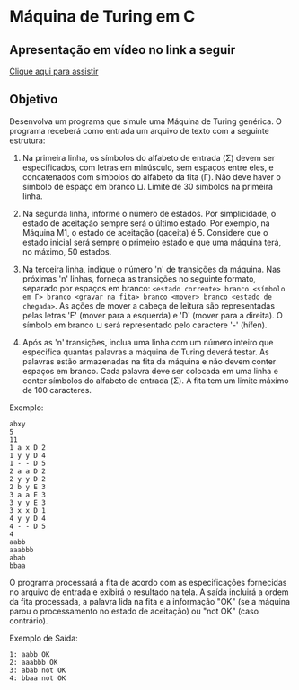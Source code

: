 # Máquina de Turing em C

## Apresentação em vídeo no link a seguir
[Clique aqui para assistir](https://youtu.be/IQuMPt585wc)

## Objetivo

Desenvolva um programa que simule uma Máquina de Turing genérica. O programa receberá como entrada um arquivo de texto com a seguinte estrutura:

1. Na primeira linha, os símbolos do alfabeto de entrada (Σ) devem ser especificados, com letras em minúsculo, sem espaços entre eles, e concatenados com símbolos do alfabeto da fita (Γ). Não deve haver o símbolo de espaço em branco ⊔. Limite de 30 símbolos na primeira linha.

2. Na segunda linha, informe o número de estados. Por simplicidade, o estado de aceitação sempre será o último estado. Por exemplo, na Máquina M1, o estado de aceitação (qaceita) é 5. Considere que o estado inicial será sempre o primeiro estado e que uma máquina terá, no máximo, 50 estados.

3. Na terceira linha, indique o número 'n' de transições da máquina. Nas próximas 'n' linhas, forneça as transições no seguinte formato, separado por espaços em branco:
   `<estado corrente> branco <símbolo em Γ> branco <gravar na fita> branco <mover> branco <estado de chegada>`.
   As ações de mover a cabeça de leitura são representadas pelas letras 'E' (mover para a esquerda) e 'D' (mover para a direita). O símbolo em branco ⊔ será representado pelo caractere '-' (hífen).

4. Após as 'n' transições, inclua uma linha com um número inteiro que especifica quantas palavras a máquina de Turing deverá testar. As palavras estão armazenadas na fita da máquina e não devem conter espaços em branco. Cada palavra deve ser colocada em uma linha e conter símbolos do alfabeto de entrada (Σ). A fita tem um limite máximo de 100 caracteres.

Exemplo:
```
abxy
5
11
1 a x D 2
1 y y D 4
1 - - D 5
2 a a D 2
2 y y D 2
2 b y E 3
3 a a E 3
3 y y E 3
3 x x D 1
4 y y D 4
4 - - D 5
4
aabb
aaabbb
abab
bbaa
```

O programa processará a fita de acordo com as especificações fornecidas no arquivo de entrada e exibirá o resultado na tela. A saída incluirá a ordem da fita processada, a palavra lida na fita e a informação "OK" (se a máquina parou o processamento no estado de aceitação) ou "not OK" (caso contrário).

Exemplo de Saída:
```
1: aabb OK
2: aaabbb OK
3: abab not OK
4: bbaa not OK
```
